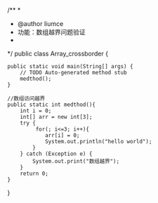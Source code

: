 
/**
 * 
 * @author liumce
 * 功能：数组越界问题验证
 *
 */
public class Array_crossborder {

	public static void main(String[] args) {
		// TODO Auto-generated method stub
		medthod();
	}
	
	//数组访问越界
	public static int medthod(){
	    int i = 0;
	    int[] arr = new int[3];
	    try {
	    	 for(; i<=3; i++){
	 	    	arr[i] = 0;
	 	        System.out.println("hello world");
	 	    }
		} catch (Exception e) {
			System.out.print("数组越界");
		}
	    return 0;
	}
}
```

